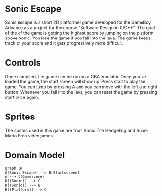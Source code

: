 ﻿# Sonic Escape

Sonic escape is a short 2D platformer game developed for the GameBoy Advance as a project for the course "Software Design in C/C++". The goal of the of the game is getting the highest score by jumping on the platform above Sonic. You lose the game if you fall into the lava. The game keeps track of your score and it gets progressively more difficult.


# Controls

Once compiled, the game can be run on a GBA emulator. Once you've loaded the game, the start screen will show up. Press start to play the game. You can jump by pressing A and you can move with the left and right button. Whenever you fall into the lava, you can reset the game by pressing start once again.
# Sprites

The sprites used in this game are from Sonic The Hedgehog and Super Mario Bros videogames.
# Domain Model

```mermaid
graph LR
A[Sonic Escape] --> B(Startscreen)
A --> C(Gamescene)
D((Sonic)) --> C
D((Sonic)) --> B
E((Platform)) --> C
```
